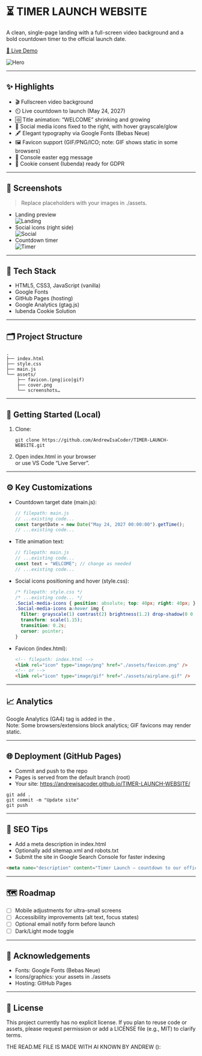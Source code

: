 # ⏳ TIMER LAUNCH WEBSITE

A clean, single-page landing with a full-screen video background and a bold countdown timer to the official launch date.

[🚀 Live Demo](https://andrewisacoder.github.io/TIMER-LAUNCH-WEBSITE/)

![Hero](./assets/cover.png)

---

## ✨ Highlights
- 🎬 Fullscreen video background
- ⏲️ Live countdown to launch (May 24, 2027)
- 🆔 Title animation: “WELCOME” shrinking and growing
- 🎯 Social media icons fixed to the right, with hover grayscale/glow
- 🖋️ Elegant typography via Google Fonts (Bebas Neue)
- 🖼️ Favicon support (GIF/PNG/ICO; note: GIF shows static in some browsers)
- 🥚 Console easter egg message
- 🔐 Cookie consent (Iubenda) ready for GDPR

---

## 📸 Screenshots
> Replace placeholders with your images in ./assets.

- Landing preview  
  ![Landing](./assets/screenshot-landing.png)
- Social icons (right side)  
  ![Social](./assets/screenshot-social.png)
- Countdown timer  
  ![Timer](./assets/screenshot-timer.png)

---

## 🧩 Tech Stack
- HTML5, CSS3, JavaScript (vanilla)
- Google Fonts
- GitHub Pages (hosting)
- Google Analytics (gtag.js)
- Iubenda Cookie Solution

---

## 🗂️ Project Structure
```
.
├── index.html
├── style.css
├── main.js
└── assets/
    ├── favicon.(png|ico|gif)
    ├── cover.png
    └── screenshots…
```

---

## 🚀 Getting Started (Local)
1. Clone:
   ```
   git clone https://github.com/AndrewIsaCoder/TIMER-LAUNCH-WEBSITE.git
   ```
2. Open index.html in your browser  
   or use VS Code “Live Server”.

---

## ⚙️ Key Customizations

- Countdown target date (main.js):
  ```javascript
  // filepath: main.js
  // ...existing code...
  const targetDate = new Date("May 24, 2027 00:00:00").getTime();
  // ...existing code...
  ```

- Title animation text:
  ```javascript
  // filepath: main.js
  // ...existing code...
  const text = "WELCOME"; // change as needed
  // ...existing code...
  ```

- Social icons positioning and hover (style.css):
  ```css
  /* filepath: style.css */
  /* ...existing code... */
  .Social-media-icons { position: absolute; top: 40px; right: 40px; }
  .Social-media-icons a:hover img {
    filter: grayscale(1) contrast(2) brightness(1.2) drop-shadow(0 0 8px #fff);
    transform: scale(1.15);
    transition: 0.2s;
    cursor: pointer;
  }
  ```

- Favicon (index.html):
  ```html
  <!-- filepath: index.html -->
  <link rel="icon" type="image/png" href="./assets/favicon.png" />
  <!-- or -->
  <link rel="icon" type="image/gif" href="./assets/airplane.gif" />
  ```

---

## 📈 Analytics
Google Analytics (GA4) tag is added in the <head>.  
Note: Some browsers/extensions block analytics; GIF favicons may render static.

---

## 🌐 Deployment (GitHub Pages)
- Commit and push to the repo
- Pages is served from the default branch (root)
- Your site: https://andrewisacoder.github.io/TIMER-LAUNCH-WEBSITE/

```
git add .
git commit -m "Update site"
git push
```

---

## 🔎 SEO Tips
- Add a meta description in index.html
- Optionally add sitemap.xml and robots.txt
- Submit the site in Google Search Console for faster indexing

```html
<meta name="description" content="Timer Launch – countdown to our official release, with a cinematic video background.">
```

---

## 🗺️ Roadmap
- [ ] Mobile adjustments for ultra-small screens
- [ ] Accessibility improvements (alt text, focus states)
- [ ] Optional email notify form before launch
- [ ] Dark/Light mode toggle

---

## 🙌 Acknowledgements
- Fonts: Google Fonts (Bebas Neue)
- Icons/graphics: your assets in ./assets
- Hosting: GitHub Pages

---

## 📜 License
This project currently has no explicit license. If you plan to reuse code or assets, please request permission or add a LICENSE file (e.g., MIT) to clarify terms.

THE READ.ME FILE IS MADE WITH AI KNOWN BY ANDREW ():